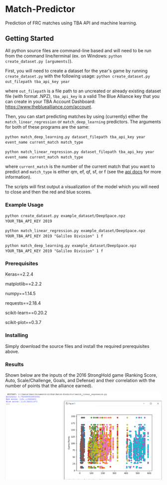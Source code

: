 # Match-Predictor
Prediction of FRC matches using TBA API and machine learning.

## Getting Started
All python source files are command-line based and will need to be run from the command line/terminal (ex. on Windows: `python create_dataset.py [arguments]`).

First, you will need to create a dataset for the year's game by running `create_dataset.py` with the following usage:
`python create_dataset.py out_filepath tba_api_key year`

where `out_filepath` is a file path to an uncreated or already existing dataset file (with format .NPZ), `tba_api_key` is a valid The Blue Alliance key that you can create in your TBA Account Dashboard: <https://www.thebluealliance.com/account>.

Then, you can start predicting matches by using (currently) either the `match_linear_regression` or `match_deep_learning` predictors.
The arguments for both of these programs are the same:

`python match_deep_learning.py dataset_filepath tba_api_key year event_name current_match match_type`

`python match_linear_regression.py dataset_filepath tba_api_key year event_name current_match match_type`

where `current_match` is the number of the current match that you want to predict and `match_type` is either qm, ef, qf, sf, or f (see the [api docs](https://www.thebluealliance.com/apidocs/v3) for more information).

The scripts will first output a visualization of the model which you will need to close and then the red and blue scores.

### Example Usage
`python create_dataset.py example_dataset/DeepSpace.npz YOUR_TBA_API_KEY 2019`

`python match_linear_regression.py example_dataset/DeepSpace.npz YOUR_TBA_API_KEY 2019 "Galileo Division" 1 f`

`python match_deep_learning.py example_dataset/DeepSpace.npz YOUR_TBA_API_KEY 2019 "Galileo Division" 1 f`

### Prerequisites
Keras==2.2.4

matplotlib==2.2.2

numpy==1.14.5

requests==2.18.4

scikit-learn==0.20.2

scikit-plot==0.3.7

### Installing
Simply download the source files and install the required prerequisites above.

### Results
Shown below are the inputs of the 2016 StrongHold game (Ranking Score, Auto, Scale/Challenge, Goals, and Defense) and their correlation with the number of points that the alliance earned).

![Linear Regression Correlations](results/LinearRegressionCorrelations.PNG)
